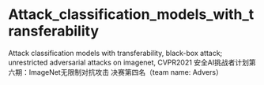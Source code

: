 # Attack_classification_models_with_transferability
Attack classification models with transferability, black-box attack; unrestricted adversarial attacks on imagenet, CVPR2021 安全AI挑战者计划第六期：ImageNet无限制对抗攻击 决赛第四名（team name: Advers）
